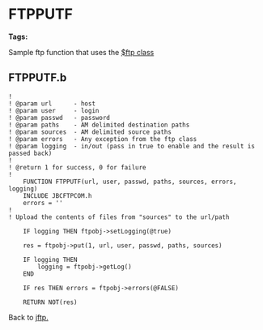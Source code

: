 # FTPPUTF

**Tags:**
<badge text='curl' vertical='middle' />
<badge text='ftp' vertical='middle' />

Sample ftp function that uses the [$ftp class](../ftpclass-jabba/#heading)

## FTPPUTF.b

```
!
! @param url      - host
! @param user     - login
! @param passwd   - password
! @param paths    - AM delimited destination paths
! @param sources  - AM delimited source paths
! @param errors   - Any exception from the ftp class
! @param logging  - in/out (pass in true to enable and the result is passed back)
!
! @return 1 for success, 0 for failure
!
    FUNCTION FTPPUTF(url, user, passwd, paths, sources, errors, logging)
    INCLUDE JBCFTPCOM.h
    errors = ''
!
! Upload the contents of files from "sources" to the url/path

    IF logging THEN ftpobj->setLogging(@true)

    res = ftpobj->put(1, url, user, passwd, paths, sources)

    IF logging THEN
        logging = ftpobj->getLog()
    END

    IF res THEN errors = ftpobj->errors(@FALSE)

    RETURN NOT(res)
```

Back to [jftp.](./../README.md)

  
<PageFooter />
